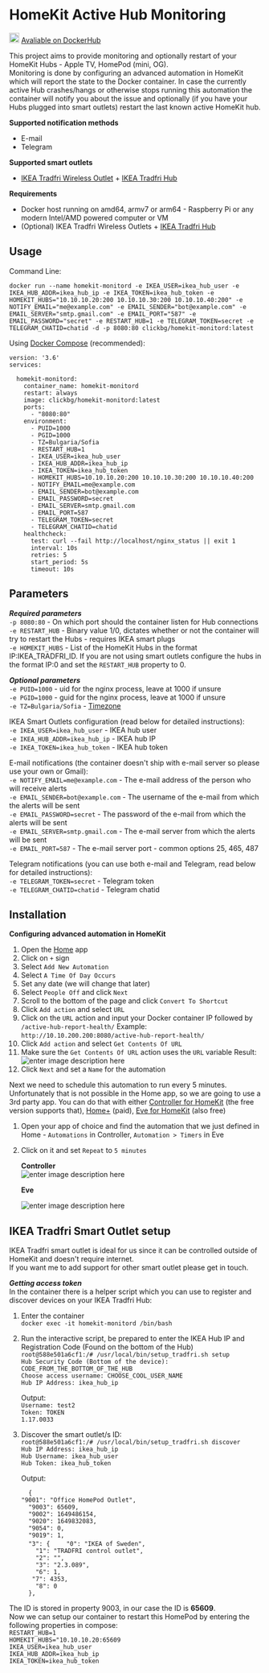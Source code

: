 # HomeKit Active Hub Monitoring


<img src="https://www.docker.com/wp-content/uploads/2022/03/vertical-logo-monochromatic.png" width="20" height="20"> [Avaliable on DockerHub](https://hub.docker.com/r/clickbg/homekit-monitord)

This project aims to provide monitoring and optionally restart of your HomeKit Hubs - Apple TV, HomePod (mini, OG).  
Monitoring is done by configuring an advanced automation in HomeKit which will report the state to the Docker container.
In case the currently active Hub crashes/hangs or otherwise stops running this automation the container will notify you about the issue and optionally (if you have your Hubs plugged into smart outlets) restart the last known active HomeKit hub.

**Supported notification methods**
 - E-mail
 - Telegram
 
 **Supported smart outlets**
 - [IKEA Tradfri Wireless Outlet](https://www.ikea.com/us/en/p/tradfri-wireless-control-outlet-30356169/) + [IKEA Tradfri Hub](https://www.ikea.com/us/en/p/tradfri-gateway-white-00337813/)

**Requirements**

 - Docker host running on amd64, armv7 or arm64 - Raspberry Pi or any modern Intel/AMD powered computer or VM
 - (Optional) IKEA Tradfri Wireless Outlets + [IKEA Tradfri Hub](https://www.ikea.com/us/en/p/tradfri-gateway-white-00337813/)

**Usage**
--
Command Line:

    docker run --name homekit-monitord -e IKEA_USER=ikea_hub_user -e IKEA_HUB_ADDR=ikea_hub_ip -e IKEA_TOKEN=ikea_hub_token -e HOMEKIT_HUBS="10.10.10.20:200 10.10.10.30:200 10.10.10.40:200" -e NOTIFY_EMAIL="me@example.com" -e EMAIL_SENDER="bot@example.com" -e EMAIL_SERVER="smtp.gmail.com" -e EMAIL_PORT="587" -e EMAIL_PASSWORD="secret" -e RESTART_HUB=1 -e TELEGRAM_TOKEN=secret -e TELEGRAM_CHATID=chatid -d -p 8080:80 clickbg/homekit-monitord:latest
  
 Using [Docker Compose](https://docs.docker.com/compose/) (recommended):

    version: '3.6'
    services:
    
      homekit-monitord:
        container_name: homekit-monitord
        restart: always
        image: clickbg/homekit-monitord:latest
        ports:
          - "8080:80"
        environment:
          - PUID=1000
          - PGID=1000
          - TZ=Bulgaria/Sofia
          - RESTART_HUB=1
          - IKEA_USER=ikea_hub_user
          - IKEA_HUB_ADDR=ikea_hub_ip
          - IKEA_TOKEN=ikea_hub_token
          - HOMEKIT_HUBS=10.10.10.20:200 10.10.10.30:200 10.10.10.40:200
          - NOTIFY_EMAIL=me@example.com
          - EMAIL_SENDER=bot@example.com
          - EMAIL_PASSWORD=secret
          - EMAIL_SERVER=smtp.gmail.com
          - EMAIL_PORT=587
          - TELEGRAM_TOKEN=secret
          - TELEGRAM_CHATID=chatid
        healthcheck:
          test: curl --fail http://localhost/nginx_status || exit 1
          interval: 10s
          retries: 5
          start_period: 5s
          timeout: 10s

**Parameters**
--
***Required parameters***  
 `-p 8080:80` - On which port should the container listen for Hub connections  
 `-e RESTART_HUB` - Binary value 1/0, dictates whether or not the container will try to restart the Hubs - requires IKEA smart plugs  
 `-e HOMEKIT_HUBS` - List of the HomeKit Hubs in the format IP:IKEA_TRADFRI_ID. If you are not using smart outlets configure the hubs in the format IP:0 and set the `RESTART_HUB` property to 0.  

***Optional parameters***  
          `-e PUID=1000` - uid for the nginx process, leave at 1000 if unsure  
          `-e PGID=1000` - guid for the nginx process, leave at 1000 if unsure  
          `-e TZ=Bulgaria/Sofia` - [Timezone](https://en.wikipedia.org/wiki/List_of_tz_database_time_zones)  

IKEA Smart Outlets configuration (read below for detailed instructions):  
`-e IKEA_USER=ikea_hub_user` - IKEA hub user  
`-e IKEA_HUB_ADDR=ikea_hub_ip` - IKEA hub IP  
`-e IKEA_TOKEN=ikea_hub_token` - IKEA hub token  

E-mail notifications (the container doesn't ship with e-mail server so please use your own or Gmail):  
`-e NOTIFY_EMAIL=me@example.com` - The e-mail address of the person who will receive alerts  
`-e EMAIL_SENDER=bot@example.com` - The username of the e-mail from which the alerts will be sent  
`-e EMAIL_PASSWORD=secret` - The password of the e-mail from which the alerts will be sent  
`-e EMAIL_SERVER=smtp.gmail.com` - The e-mail server from which the alerts will be sent  
`-e EMAIL_PORT=587` - The e-mail server port - common options 25, 465, 487  

Telegram notifications (you can use both e-mail and Telegram, read below for detailed instructions):  
`-e TELEGRAM_TOKEN=secret` - Telegram token  
`-e TELEGRAM_CHATID=chatid` - Telegram chatid  

**Installation**
--
**Configuring advanced automation in HomeKit**

 1. Open the [Home](https://apps.apple.com/us/app/home/id1110145103) app
 2. Click on `+` sign
 3. Select `Add New Automation`
 4. Select `A Time Of Day Occurs` 
 5. Set any date (we will change that later)
 6. Select `People Off` and click `Next`
 7. Scroll to the bottom of the page and click `Convert To Shortcut`
 8. Click `Add action` and select `URL`
 9. Click on the `URL` action and input your Docker container IP followed by `/active-hub-report-health/`
     Example: `http://10.10.200.200:8080/active-hub-report-health/`
  10. Click `Add action` and select `Get Contents Of URL`
  11. Make sure the `Get Contents Of URL` action uses the `URL` variable
      Result:
      ![enter image description here](https://github.com/clickbg/homekit-monitord/blob/main/.pics/shortcut-example.png?raw=true)
12. Click `Next` and set a `Name` for the automation

Next we need to schedule this automation to run every 5 minutes.
Unfortunately that is not possible in the Home app, so we are going to use a 3rd party app.
You can do that with either [Controller for HomeKit](https://apps.apple.com/us/app/controller-for-homekit/id1198176727) (the free version supports that), [Home+](https://apps.apple.com/us/app/home-5/id995994352) (paid), [Eve for HomeKit](https://apps.apple.com/us/app/eve-for-homekit/id917695792) (also free)

1. Open your app of choice and find the automation that we just defined in Home - `Automations` in Controller, `Automation > Timers` in Eve
2. Click on it and set `Repeat` to `5 minutes`

   **Controller**  
   ![enter image description here](https://github.com/clickbg/homekit-monitord/blob/main/.pics/controller.png?raw=true)
   
   **Eve**
   
   ![enter image description here](https://github.com/clickbg/homekit-monitord/blob/main/.pics/eve.png?raw=true)


**IKEA Tradfri Smart Outlet setup**  
--
IKEA Tradfri smart outlet is ideal for us since it can be controlled outside of HomeKit and doesn't require internet.  
If you want me to add support for other smart outlet please get in touch.  

***Getting access token***   
In the container there is a helper script which you can use to register and discover devices on your IKEA Tradfri Hub:  
1. Enter the container  
    `docker exec -it homekit-monitord /bin/bash`  
 2. Run the interactive script, be prepared to enter the IKEA Hub IP and Registration Code (Found on the bottom of the Hub)  
     `root@588e501a6cf1:/# /usr/local/bin/setup_tradfri.sh setup`  
     `Hub Security Code (Bottom of the device): CODE_FROM_THE_BOTTOM_OF_THE_HUB`  
     `Choose access username: CHOOSE_COOL_USER_NAME`  
     `Hub IP Address: ikea_hub_ip`  

     Output:  
     `Username: test2`  
     `Token: TOKEN`  
     `1.17.0033`  

2. Discover the smart outlet/s ID:  
    `root@588e501a6cf1:/# /usr/local/bin/setup_tradfri.sh discover`  
`Hub IP Address: ikea_hub_ip`  
`Hub Username: ikea_hub_user`  
`Hub Token: ikea_hub_token`  

      Output:  

     `  {`  
  `"9001": "Office HomePod Outlet",`  
`  "9003": 65609,`  
`  "9002": 1649486154,`  
`  "9020": 1649832083,`  
`  "9054": 0,`  
`  "9019": 1,`  
`  "3": {`
`    "0": "IKEA of Sweden",`  
`    "1": "TRADFRI control outlet",`  
`    "2": "",`  
`    "3": "2.3.089",`  
`    "6": 1,`  
 `   "7": 4353,`  
`    "8": 0`  
`  },`  

The ID is stored in property 9003, in our case the ID is **65609**.   
Now we can setup our container to restart this HomePod by entering the following properties in compose:  
`RESTART_HUB=1`  
`HOMEKIT_HUBS="10.10.10.20:65609`  
`IKEA_USER=ikea_hub_user`  
`IKEA_HUB_ADDR=ikea_hub_ip`  
`IKEA_TOKEN=ikea_hub_token`   




